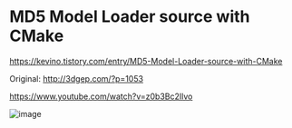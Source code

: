# MD5 Model Loader source with CMake
https://kevino.tistory.com/entry/MD5-Model-Loader-source-with-CMake

Original:
http://3dgep.com/?p=1053

https://www.youtube.com/watch?v=z0b3Bc2Ilvo

![image](https://user-images.githubusercontent.com/29559482/211167345-a09fe1b7-a6aa-4d55-926d-b6412b8278bf.png)




